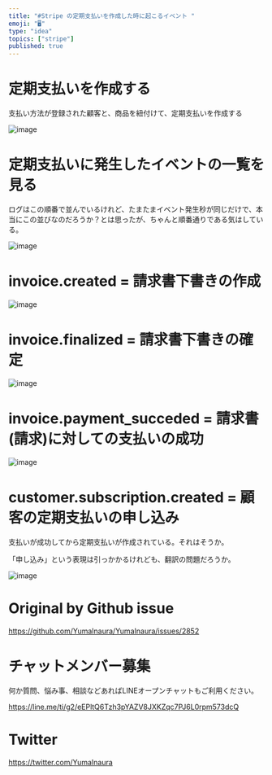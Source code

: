 ```yaml
---
title: "#Stripe の定期支払いを作成した時に起こるイベント "
emoji: "🖥"
type: "idea"
topics: ["stripe"]
published: true
---
```


# 定期支払いを作成する

支払い方法が登録された顧客と、商品を紐付けて、定期支払いを作成する

![image](https://user-images.githubusercontent.com/13635059/70872096-c834d200-1fe8-11ea-989e-7b1d1745c650.png)

# 定期支払いに発生したイベントの一覧を見る

ログはこの順番で並んでいるけれど、たまたまイベント発生秒が同じだけで、本当にこの並びなのだろうか？とは思ったが、ちゃんと順番通りである気はしている。

![image](https://user-images.githubusercontent.com/13635059/70872117-0d590400-1fe9-11ea-8406-b7113a6091d1.png)

# invoice.created = 請求書下書きの作成

![image](https://user-images.githubusercontent.com/13635059/70872125-219d0100-1fe9-11ea-81f2-473ae323d39f.png)


# invoice.finalized = 請求書下書きの確定

![image](https://user-images.githubusercontent.com/13635059/70872147-472a0a80-1fe9-11ea-9c25-b95fcafa19b3.png)

# invoice.payment_succeded = 請求書(請求)に対しての支払いの成功

![image](https://user-images.githubusercontent.com/13635059/70872163-5d37cb00-1fe9-11ea-809c-ce9bfd426bb0.png)

# customer.subscription.created = 顧客の定期支払いの申し込み

支払いが成功してから定期支払いが作成されている。それはそうか。

「申し込み」という表現は引っかかるけれども、翻訳の問題だろうか。

![image](https://user-images.githubusercontent.com/13635059/70872176-73458b80-1fe9-11ea-91bc-ca83bad78291.png)


# Original by Github issue

https://github.com/YumaInaura/YumaInaura/issues/2852








<!-- Update From Qiita API -->

# チャットメンバー募集


何か質問、悩み事、相談などあればLINEオープンチャットもご利用ください。

https://line.me/ti/g2/eEPltQ6Tzh3pYAZV8JXKZqc7PJ6L0rpm573dcQ





# Twitter


https://twitter.com/YumaInaura


<!-- Update From Qiita API -->


